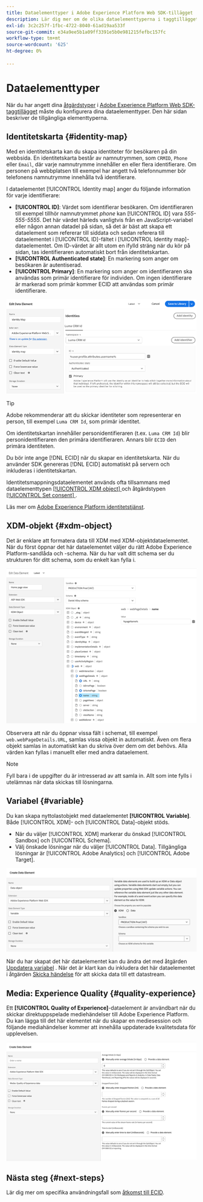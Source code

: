 ```yaml
---
title: Dataelementtyper i Adobe Experience Platform Web SDK-tillägget
description: Lär dig mer om de olika dataelementtyperna i taggtillägget Adobe Experience Platform Web SDK.
exl-id: 3c2c257f-1fbc-4722-8040-61ad19aa533f
source-git-commit: e34a9ee5b1a09ff3391e5b0e981215fefbc157fc
workflow-type: tm+mt
source-wordcount: '625'
ht-degree: 0%

---
```



# Dataelementtyper

När du har angett dina [åtgärdstyper](action-types.md) i [Adobe Experience Platform Web SDK-taggtillägget](web-sdk-extension-configuration.md) måste du konfigurera dina dataelementtyper. Den här sidan beskriver de tillgängliga elementtyperna.

## Identitetskarta {#identity-map}

Med en identitetskarta kan du skapa identiteter för besökaren på din webbsida. En identitetskarta består av namnutrymmen, som `CRMID`, `Phone` eller `Email`, där varje namnutrymme innehåller en eller flera identifierare. Om personen på webbplatsen till exempel har angett två telefonnummer bör telefonens namnutrymme innehålla två identifierare.

I dataelementet [!UICONTROL Identity map] anger du följande information för varje identifierare:

* **[!UICONTROL ID]**: Värdet som identifierar besökaren. Om identifieraren till exempel tillhör namnutrymmet _phone_ kan [!UICONTROL ID] vara _555-555-5555_. Det här värdet härleds vanligtvis från en JavaScript-variabel eller någon annan datadel på sidan, så det är bäst att skapa ett dataelement som refererar till siddata och sedan referera till dataelementet i [!UICONTROL ID]-fältet i [!UICONTROL Identity map]-dataelementet. Om ID-värdet är allt utom en ifylld sträng när du kör på sidan, tas identifieraren automatiskt bort från identitetskartan.
* **[!UICONTROL Authenticated state]**: En markering som anger om besökaren är autentiserad.
* **[!UICONTROL Primary]**: En markering som anger om identifieraren ska användas som primär identifierare för individen. Om ingen identifierare är markerad som primär kommer ECID att användas som primär identifierare.

![Gränssnittsbild som visar skärmen Redigera dataelement.](assets/identity-map-data-element.png)

>[!TIP]
>
>Adobe rekommenderar att du skickar identiteter som representerar en person, till exempel `Luma CRM Id`, som primär identitet.
>
>Om identitetskartan innehåller personidentifieraren (t.ex. `Luma CRM Id`) blir personidentifieraren den primära identifieraren. Annars blir `ECID` den primära identiteten.

Du bör inte ange [!DNL ECID] när du skapar en identitetskarta. När du använder SDK genereras [!DNL ECID] automatiskt på servern och inkluderas i identitetskartan.

Identitetsmappningsdataelementet används ofta tillsammans med dataelementtypen [[!UICONTROL XDM object] ](#xdm-object) och åtgärdstypen [[!UICONTROL Set consent] ](action-types.md#set-consent).

Läs mer om [Adobe Experience Platform identitetstjänst](../../../../identity-service/home.md).

## XDM-objekt {#xdm-object}

Det är enklare att formatera data till XDM med XDM-objektdataelementet. När du först öppnar det här dataelementet väljer du rätt Adobe Experience Platform-sandlåda och -schema. När du har valt ditt schema ser du strukturen för ditt schema, som du enkelt kan fylla i.

![Gränssnittsbild som visar XDM-objektstrukturen.](assets/XDM-object.png)

Observera att när du öppnar vissa fält i schemat, till exempel `web.webPageDetails.URL`, samlas vissa objekt in automatiskt. Även om flera objekt samlas in automatiskt kan du skriva över dem om det behövs. Alla värden kan fyllas i manuellt eller med andra dataelement.

>[!NOTE]
>
>Fyll bara i de uppgifter du är intresserad av att samla in. Allt som inte fylls i utelämnas när data skickas till lösningarna.

## Variabel {#variable}

Du kan skapa nyttolastobjekt med dataelementet **[!UICONTROL Variable]**. Både [!UICONTROL XDM]- och [!UICONTROL Data]-objekt stöds.

* När du väljer [!UICONTROL XDM] markerar du önskad [!UICONTROL Sandbox] och [!UICONTROL Schema].
* Välj önskade lösningar när du väljer [!UICONTROL Data]. Tillgängliga lösningar är [!UICONTROL Adobe Analytics] och [!UICONTROL Adobe Target].

![Bild av tagggränssnitt som visar dataelementalternativen.](assets/variable-data-element.png)

När du har skapat det här dataelementet kan du ändra det med åtgärden [Uppdatera variabel](./action-types.md#update-variable) . När det är klart kan du inkludera det här dataelementet i åtgärden [Skicka händelse](./action-types.md#send-event) för att skicka data till ett datastream.

## Media: Experience Quality {#quality-experience}

Ett **[!UICONTROL Quality of Experience]**-dataelement är användbart när du skickar direktuppspelade mediehändelser till Adobe Experience Platform. Du kan lägga till det här elementet när du skapar en mediesession och följande mediahändelser kommer att innehålla uppdaterade kvalitetsdata för upplevelsen.

![Användargränssnittsbild som visar skärmen Skapa kvalitetsdataelement för upplevelse.](assets/qoe-data-element.png)

## Nästa steg {#next-steps}

Lär dig mer om specifika användningsfall som [åtkomst till ECID](accessing-the-ecid.md).
